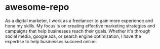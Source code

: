 # awesome-repo
As a digital marketer, I work as a freelancer to gain more experience and hone my skills. My focus is on creating effective marketing strategies and campaigns that help businesses reach their goals. Whether it's through social media, google ads, or search engine optimization, I have the expertise to help businesses succeed online.
